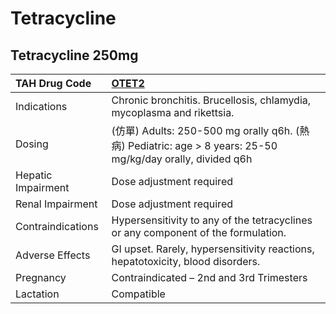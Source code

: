 # Tetracycline

## Tetracycline 250mg

| TAH Drug Code      | [OTET2](https://www.tahsda.org.tw/drugs/hissearch.php?drug_code=OTET2)                                     |
|:-------------------|:-----------------------------------------------------------------------------------------------------------|
| Indications        | Chronic bronchitis. Brucellosis, chlamydia, mycoplasma and rikettsia.                                      |
| Dosing             | (仿單) Adults: 250-500 mg orally q6h. (熱病) Pediatric: age > 8 years: 25-50 mg/kg/day orally, divided q6h |
| Hepatic Impairment | Dose adjustment required                                                                                   |
| Renal Impairment   | Dose adjustment required                                                                                   |
| Contraindications  | Hypersensitivity to any of the tetracyclines or any component of the formulation.                          |
| Adverse Effects    | GI upset. Rarely, hypersensitivity reactions, hepatotoxicity, blood disorders.                             |
| Pregnancy          | Contraindicated – 2nd and 3rd Trimesters                                                                   |
| Lactation          | Compatible                                                                                                 |

